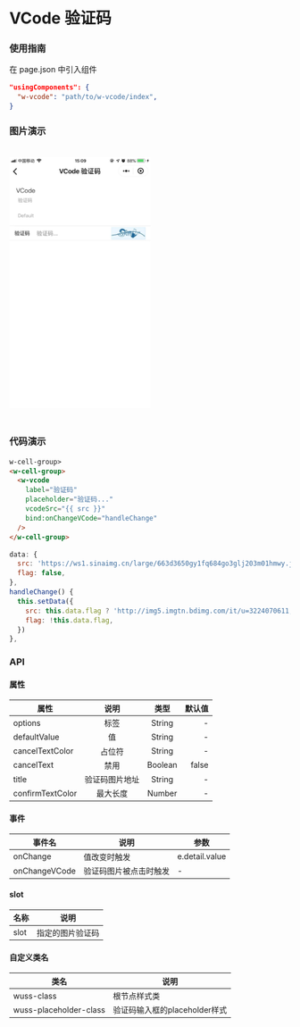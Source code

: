 # VCode 验证码

### 使用指南

在 page.json 中引入组件

```json
"usingComponents": {
  "w-vcode": "path/to/w-vcode/index",
}
```


### 图片演示

<img style="margin: 20px 0;" height="450px" src="../../resource/vcode.jpg"/>


### 代码演示

```html
w-cell-group>
<w-cell-group>
  <w-vcode
    label="验证码"
    placeholder="验证码..."
    vcodeSrc="{{ src }}"
    bind:onChangeVCode="handleChange"
  />
</w-cell-group>
```

```javascript
data: {
  src: 'https://ws1.sinaimg.cn/large/663d3650gy1fq684go3glj203m01hmwy.jpg',
  flag: false,
},
handleChange() {
  this.setData({
    src: this.data.flag ? 'http://img5.imgtn.bdimg.com/it/u=3224070611,1493841838&fm=26&gp=0.jpg' : 'https://ws1.sinaimg.cn/large/663d3650gy1fq684go3glj203m01hmwy.jpg',
    flag: !this.data.flag,
  })
},
```

### API

#### 属性

| 属性         | 说明 |  类型   | 默认值 |
| ------------ | :--: | :-----: | -----: |
| options             |   标签   | String  |   -  |
| defaultValue        |   值   | String  |   -  |
| cancelTextColor     |   占位符   | String |   -    |
| cancelText          |   禁用   | Boolean |  false  |
| title               |   验证码图片地址   | String |  -    |
| confirmTextColor    |   最大长度   | Number |   -    |

#### 事件

| 事件名 | 说明 | 参数 |
| ------ | ---- | ---- |
| onChange      |   值改变时触发   | e.detail.value |
| onChangeVCode |  验证码图片被点击时触发    | - |


#### slot

| 名称 | 说明 |
| ---- | ---- |
| slot      |   指定的图片验证码   |


#### 自定义类名

| 类名       | 说明         |
| ---------- | ------------ |
| wuss-class | 根节点样式类 |
| wuss-placeholder-class | 验证码输入框的placeholder样式 |
